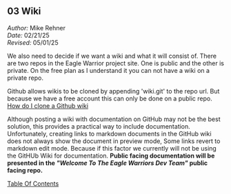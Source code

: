 ## 03 Wiki ##         

*Author:* Mike Rehner \
*Date:* 02/21/25 \
*Revised:* 05/01/25

We also need to decide if we want a wiki and what it will consist of. There 
are two repos in the Eagle Warrior project site. One is public and the other is private. On 
the free plan as I understand it you can not have a wiki on a private repo.

Github allows wikis to be cloned by appending 'wiki.git' to the repo url. But 
because we have a free account this can only be done on a public repo. 
[How do I clone a Github wiki](https://gist.github.com/subfuzion/0d3f19c4f780a7d75ba2) 

Although posting a wiki with documentation on GitHub may not be the best 
solution, this provides a practical way to include documentation. Unfortunately,
creating links to markdown documents in the GitHub wiki does not always show 
the document in preview mode, Some links revert to markdown edit mode. 
Because if this factor we currently will not be using the GitHUb Wiki for 
documentation. **Public facing documentation will be presented in the *"Welcome 
To The Eagle Warriors Dev Team"* public facing repo.**

[Table Of Contents](../TOC.md)